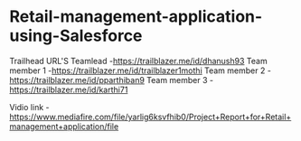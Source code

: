 # Retail-management-application-using-Salesforce


Trailhead URL'S
Teamlead      -https://trailblazer.me/id/dhanush93
Team member 1 -https://trailblazer.me/id/trailblazer1mothi
Team member 2 -https://trailblazer.me/id/pparthiban9
Team member 3 -https://trailblazer.me/id/karthi71




Vidio link - https://www.mediafire.com/file/yarlig6ksvfhib0/Project+Report+for+Retail+management+application/file
